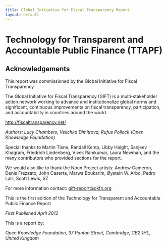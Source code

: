 ```yaml
---
title: Global Initiative for Fiscal Transparency Report
layout: default
---
```


# Technology for Transparent and Accountable Public Finance (TTAPF)
 
## Acknowledgements

This report was commissioned by the Global Initiative for Fiscal Transparency

The Global Initiative for Fiscal Transparency (GIFT) is a multi-stakeholder action network working to advance and institutionalize global norms and significant, continuous improvements on fiscal transparency, participation, and accountability in countries around the world.

<http://fiscaltransparency.net/>

*Authors: Lucy Chambers, Velichka Dimitrova, Rufus Pollock (Open Knowledge Foundation)*

Special thanks to Martin Tisne, Randall Kemp, Libby Haight, Sanjeev Khagram, Friedrich Lindenberg, Vivek Ramkumar, Laura Newman, and the many contributors who provided sections for the report. 

We would also like to thank the Noun Project artists:
Andrew Cameron, Denis Frezzato, John Caserta, Marwa Boukarim, Øystein W. Arbo, Pedro Lalli, Scott Lewis, SZ

For more information contact: <gift-report@okfn.org>

This is the first edition of the Technology for Transparent and Accountable Public Finance Report

*First Published April 2012*

This is a report by: 

<address>
Open Knowledge Foundation,
37 Panton Street, Cambridge,
CB2 1HL,
United Kingdom
</address>
